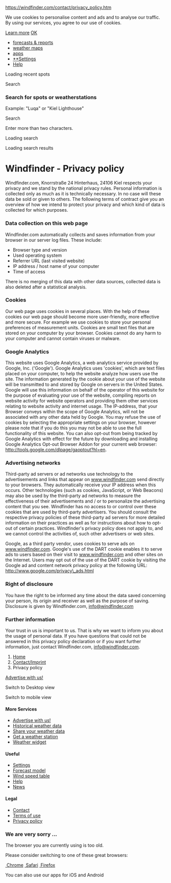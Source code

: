 https://windfinder.com/contact/privacy_policy.htm

We use cookies to personalise content and ads and to analyse our traffic. By using our services, you agree to our use of cookies.

[Learn more](/contact/privacy_policy.htm) [OK]()

<a href="" id="past-locations" class="siteheader__recentstoggle-desktop icon-wf-i-recents" title="Recently visited spots"></a> <a href="/settings" id="settings-link" class="siteheader__settings-link icon-wf-i-settings-red-lg" title="Settings"></a> <a href="/help" id="help-link" class="siteheader__help-link icon-wf-i-help-red-lg" title="Help"></a> <span class="icon-wf-i-mobilesearch-red toggle-icon"></span> <span class="icon-wf-i-mobile-close-red close-icon"></span> <a href="/" id="logo-mobile" class="siteheader__logo-mobile icon-wf-mobilelogo"></a> <span id="navibox-toggle" class="hamburger-lines"></span> <span class="icon-wf-i-close-white close-icon"></span> <span class="icon-wf-i-mobilemenu toggle-icon"></span> <span class="icon-wf-i-mobilesearch toggle-icon"></span> <span class="icon-wf-i-close-white close-icon"></span> <span class="icon-wf-i-mobilerecents toggle-icon"></span> <span class="icon-wf-i-close-white close-icon"></span> <a href="/settings" id="settingslink-mobile" class="siteheader__settingslink-mobile"><span class="icon-wf-i-settings-white icon"></span></a> <a href="/" id="logo-desktop" class="siteheader__logo-desktop icon-wf-header-logo-lg"></a>

-   [forecasts & reports](/forecasts)
-   [weather maps](/weather-maps/forecast)
-   [apps](/apps)
-   [**Settings](/settings)
-   [Help](/help)

Loading recent spots

Search

### Search for spots or weatherstations

Example: "Luqa" or "Kiel Lighthouse"

Search

Enter more than two characters.

Loading search

Loading search results

<a href="https://www.facebook.com/dialog/share?app_id=162630957105069&amp;display=page&amp;href=" id="facebook-share" class="pagehead-sharelink pagehead-sharelink--fb icon-wf-i-share-fb-small"></a> <a href="https://twitter.com/share?url=" id="twitter-share" class="pagehead-sharelink pagehead-sharelink--twt icon-wf-i-share-twt-small"></a>

Windfinder - Privacy policy
===========================

Windfinder.com, Knorrstraße 24 Hinterhaus, 24106 Kiel respects your privacy and we stand by the national privacy rules. Personal information is collected only as much as it is technically necessary. In no case will these data be sold or given to others. The following terms of contract give you an overview of how we intend to protect your privacy and which kind of data is collected for which purposes.

### Data collection on this web page

Windfinder.com automatically collects and saves information from your browser in our server log files. These include:

-   Browser type and version
-   Used operating system
-   Referrer URL (last visited website)
-   IP address / host name of your computer
-   Time of access

There is no merging of this data with other data sources, collected data is also deleted after a statistical analysis.
### Cookies

Our web page uses cookies in several places. With the help of these cookies our web page should become more user-friendly, more effective and more secure. For example we use cookies to store your personal preferences of measurement units. Cookies are small text files that are stored on your computer by your browser. Cookies cannot do any harm to your computer and cannot contain viruses or malware.

### Google Analytics

This website uses Google Analytics, a web analytics service provided by Google, Inc. ('Google'). Google Analytics uses 'cookies', which are text files placed on your computer, to help the website analyze how users use the site. The information generated by the cookie about your use of the website will be transmitted to and stored by Google on servers in the United States.
Google will use this information on behalf of the operator of this website for the purpose of evaluating your use of the website, compiling reports on website activity for website operators and providing them other services relating to website activity and internet usage.
The IP-address, that your Browser conveys within the scope of Google Analytics, will not be associated with any other data held by Google. You may refuse the use of cookies by selecting the appropriate settings on your browser, however please note that if you do this you may not be able to use the full functionality of this website. You can also opt-out from being tracked by Google Analytics with effect for the future by downloading and installing Google Analytics Opt-out Browser Addon for your current web browser: <http://tools.google.com/dlpage/gaoptout?hl=en>.

### Advertising networks

Third-party ad servers or ad networks use technology to the advertisements and links that appear on www.windfinder.com send directly to your browsers. They automatically receive your IP address when this occurs. Other technologies (such as cookies, JavaScript, or Web Beacons) may also be used by the third-party ad networks to measure the effectiveness of their advertisements and / or to personalize the advertising content that you see. Windfinder has no access to or control over these cookies that are used by third-party advertisers. You should consult the respective privacy policies of these third-party ad servers for more detailed information on their practices as well as for instructions about how to opt-out of certain practices. Windfinder's privacy policy does not apply to, and we cannot control the activities of, such other advertisers or web sites.

Google, as a third party vendor, uses cookies to serve ads on www.windfinder.com. Google's use of the DART cookie enables it to serve ads to users based on their visit to www.windfinder.com and other sites on the Internet. Users may opt out of the use of the DART cookie by visiting the Google ad and content network privacy policy at the following URL: http://www.google.com/privacy\_ads.html

### Right of disclosure

You have the right to be informed any time about the data saved concerning your person, its origin and receiver as well as the purpose of saving. Disclosure is given by Windfinder.com, info@windfinder.com

### Further information

Your trust in us is important to us. That is why we want to inform you about the usage of personal data. If you have questions that could not be answered in this privacy policy declaration or if you want further information, just contact Windfinder.com, info@windfinder.com.

1.  [<span itemprop="title">Home</span>](/)
2.  [<span itemprop="title">Contact/Imprint</span>](/contact/)
3.  <span itemprop="title">Privacy policy</span>

<a href="/contact/advertising.htm" class="sitefooter__advertise btn btn-primary">Advertise with us!</a> <a href="" id="desktop-design" class="sitefooter__viewportswitch btn btn-primary"></a>

Switch to Desktop view <a href="" id="mobile-design" class="sitefooter__viewportswitch btn btn-primary"></a>

Switch to mobile view

#### More Services

-   [Advertise with us!](/contact/advertising.htm)
-   [Historical weather data](/contact/weatherdata.htm)
-   [Share your weather data](/weather-station/add.htm)
-   [Get a weather station](/weather-station/)
-   [Weather widget](/apps/homepageweather/)

#### Useful

-   [Settings](/settings)
-   [Forecast model](/help#forecast)
-   [Wind speed table](/wind/windspeed.htm)
-   [Help](/help)
-   [News](/news)

#### Legal

-   [Contact](/contact/)
-   [Terms of use](/contact/terms)
-   [Privacy policy](/contact/privacy_policy.htm)

### We are very sorry ...
The browser you are currently using is too old.

Please consider switching to one of these great browsers:

<a href="https://www.google.com/chrome/browser" class="oldie-doorslam__desktopapp"><img src="" /> Chrome</a> <a href="https://www.apple.com/safari" class="oldie-doorslam__desktopapp"><img src="" /> Safari</a> <a href="https://www.mozilla.org/firefox" class="oldie-doorslam__desktopapp"><img src="" /> Firefox</a>

You can also use our apps for iOS and Android

<a href="https://itunes.apple.com/en/app/windfinder-pro/id336901296?mt=8" class="oldie-doorslam__platform-ios"><img src="" /></a> <a href="https://play.google.com/store/apps/details?id=com.studioeleven.windfinderpaid&amp;referrer=utm_source%3Dproductpage%26utm_medium%3Dweb%26utm_content%3Dbutton" class="oldie-doorslam__platform-android"><img src="" /></a>


